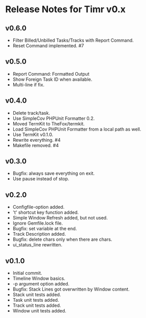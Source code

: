 # Release Notes for Timr v0.x

## v0.6.0

- Filter Billed/Unbilled Tasks/Tracks with Report Command.
- Reset Command implemented. #7

## v0.5.0

- Report Command: Formatted Output
- Show Foreign Task ID when available.
- Multi-line if fix.

## v0.4.0

- Delete track/task.
- Use SimpleCov PHPUnit Formatter 0.2.
- Moved TermKit to TheFox/termkit.
- Load SimpleCov PHPUnit Formatter from a local path as well.
- Use TermKit v0.1.0.
- Rewrite everything. #4
- Makefile removed. #4

## v0.3.0

- Bugfix: always save everything on exit.
- Use pause instead of stop.

## v0.2.0

- Configfile-option added.
- 't' shortcut key function added.
- Simple Window Refresh added, but not used.
- Ignore Gemfile.lock file.
- Bugfix: set variable at the end.
- Track Description added.
- Bugfix: delete chars only when there are chars.
- ui_status_line rewritten.

## v0.1.0

- Initial commit.
- Timeline Window basics.
- -p argument option added.
- Bugfix: Stack Lines got overwritten by Window content.
- Stack unit tests added.
- Task unit tests added.
- Track unit tests added.
- Window unit tests added.
